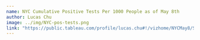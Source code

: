 ```yaml
---
name: NYC Cumulative Positive Tests Per 1000 People as of May 8th
author: Lucas Chu
image: ../img/NYC-pos-tests.png
link: "https://public.tableau.com/profile/lucas.chu#!/vizhome/NYCMay8/Sheet1"
---
```

